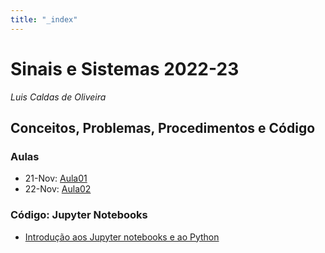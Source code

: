 ```yaml
---
title: "_index"
---
```

# Sinais e Sistemas 2022-23

_Luis Caldas de Oliveira_

## Conceitos, Problemas, Procedimentos e Código

### Aulas

- 21-Nov: [Aula01](pub/class/Aula01.md)
- 22-Nov: [Aula02](pub/class/Aula02.md)


### Código: Jupyter Notebooks

- [Introdução aos Jupyter notebooks e ao Python](https://colab.research.google.com/github/luiscoliveira/ss-ipynb/blob/main/notebooks/intro-jupyter-python.ipynb)




